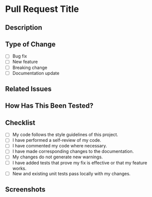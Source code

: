 # Pull Request Title
<!-- Provide a concise title summarizing the changes. -->

## Description
<!-- Please include a summary of the change and why it is needed. -->

## Type of Change
- [ ] Bug fix
- [ ] New feature
- [ ] Breaking change
- [ ] Documentation update

## Related Issues
<!-- List any related issues or link to issues resolved with this PR (e.g. fixes #123). -->

## How Has This Been Tested?
<!-- Describe how you have tested these changes. Include details of your testing environment, tests ran to see how your change affects other areas of code, etc. -->

## Checklist
- [ ] My code follows the style guidelines of this project.
- [ ] I have performed a self-review of my code.
- [ ] I have commented my code where necessary.
- [ ] I have made corresponding changes to the documentation.
- [ ] My changes do not generate new warnings.
- [ ] I have added tests that prove my fix is effective or that my feature works.
- [ ] New and existing unit tests pass locally with my changes.

## Screenshots
<!-- Insert any screenshots or videos (if applicable) to help explain your problem or demonstrate your changes. -->
